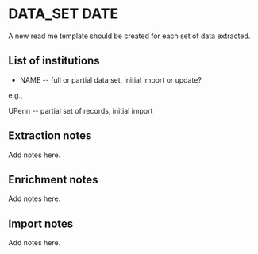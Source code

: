 # DATA_SET DATE

A new read me template should be created for each set of data extracted.

## List of institutions

- NAME -- full or partial data set, initial import or update?

e.g., 

UPenn -- partial set of records, initial import

## Extraction notes

Add notes here.

## Enrichment notes

Add notes here.

## Import notes

Add notes here.